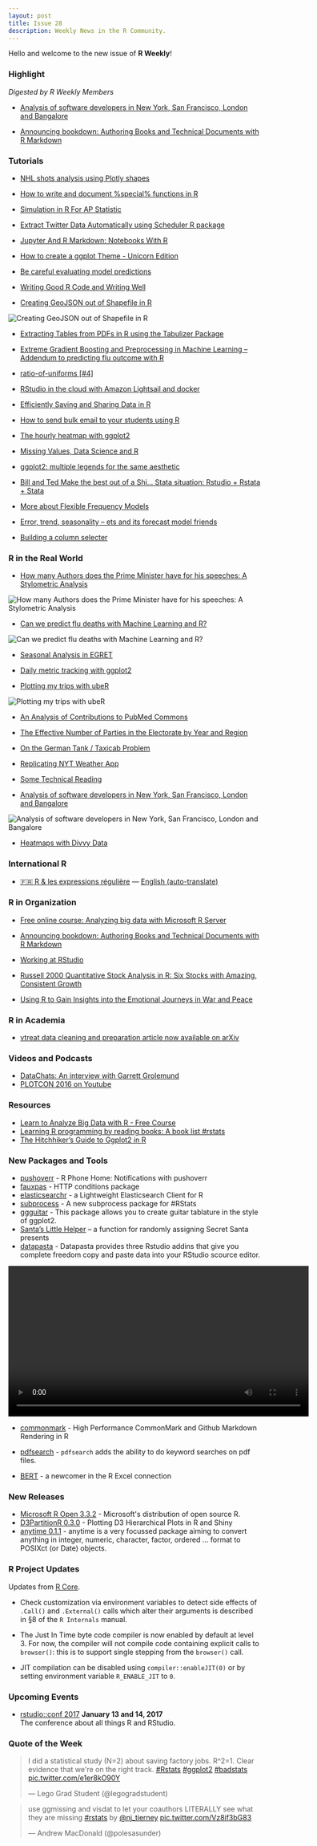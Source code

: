 ```yaml
---
layout: post
title: Issue 28
description: Weekly News in the R Community.
---
```


Hello and welcome to the new issue of **R Weekly**!

### Highlight

*Digested by R Weekly Members*

+ [Analysis of software developers in New York, San Francisco, London and Bangalore](http://varianceexplained.org/r/developers-cities/)

+ [Announcing bookdown: Authoring Books and Technical Documents with R Markdown](https://blog.rstudio.org/2016/12/02/announcing-bookdown/)

### Tutorials

+ [NHL shots analysis using Plotly shapes](http://moderndata.plot.ly/nhl-shots-analysis-using-plotly-shapes/)

+ [How to write and document %special% functions in R](http://peter.solymos.org/code/2016/11/26/how-to-write-and-document-special-functions-in-r.html)


+ [Simulation in R For AP Statistic](http://www.saturnscience.com/simulation-in-r-for-ap-statistics)

+ [Extract Twitter Data Automatically using Scheduler R package](http://datascienceplus.com/extract-twitter-data-automatically-using-scheduler-r-package/)

+ [Jupyter And R Markdown: Notebooks With R](https://www.datacamp.com/community/blog/jupyter-notebook-r)

+ [How to create a ggplot Theme - Unicorn Edition](http://flovv.github.io/unicorn_ggplot_theme/)

+ [Be careful evaluating model predictions](http://www.win-vector.com/blog/2016/12/be-careful-evaluating-model-predictions/)

+ [Writing Good R Code and Writing Well](https://www.rstudio.com/rviews/2016/12/02/writing-good-r-code-and-writing-well/)

+ [Creating GeoJSON out of Shapefile in R](https://blog.exploratory.io/creating-geojson-out-of-shapefile-in-r-40bc0005857d#.ykuv4dig6)

![Creating GeoJSON out of Shapefile in R](https://cdn.rawgit.com/rweekly/image/master/2016-12-05/map.png)

+ [Extracting Tables from PDFs in R using the Tabulizer Package](http://datascienceplus.com/extracting-tables-from-pdfs-in-r-using-the-tabulizer-package/)

+ [Extreme Gradient Boosting and Preprocessing in Machine Learning – Addendum to predicting flu outcome with R](https://shiring.github.io/machine_learning/2016/12/02/flu_outcome_ML_2_post)

+ [ratio-of-uniforms [#4]](https://xianblog.wordpress.com/2016/12/02/ratio-of-uniforms-4/)

+ [RStudio in the cloud with Amazon Lightsail and docker](https://sas-and-r.blogspot.com/2016/12/rstudio-in-cloud-with-amazon-lightsail.html?utm_source=feedburner&utm_medium=feed&utm_campaign=Feed%3A+SASandR+%28SAS+and+R%29)

+ [Efficiently Saving and Sharing Data in R](http://www.econometricsbysimulation.com/2016/12/efficiently-saving-and-sharing-data-in-r_46.html)

+ [How to send bulk email to your students using R](http://unamatematicaseltigre.blogspot.com/2016/12/how-to-send-bulk-email-to-your-students.html)

+ [The hourly heatmap with ggplot2](http://johnmackintosh.com/2016-12-01-the-hourly-heatmap/)

+ [Missing Values, Data Science and R](https://www.rstudio.com/rviews/2016/11/30/missing-values-data-science-and-r/)

+ [ggplot2: multiple legends for the same aesthetic](http://www.quantide.com/ggplot-multiple-legends-for-the-same-aesthetic/)

+ [Bill and Ted Make the best out of a Shi… Stata situation: Rstudio + Rstata + Stata](https://mikejacktzen.wordpress.com/2016/11/28/bill-and-ted-make-the-best-out-of-a-shi-stata-situation-rstudio-rstata-stata/)

+ [More about Flexible Frequency Models](https://statcompute.wordpress.com/2016/11/27/more-about-flexible-frequency-models/)

+ [Error, trend, seasonality – ets and its forecast model friends](http://ellisp.github.io/blog/2016/11/27/ets-friends)

+ [Building a column selecter](https://edwinth.github.io/blog/column-selecter/)


### R in the Real World

+ [How many Authors does the Prime Minister have for his speeches: A Stylometric Analysis](https://aliarsalankazmi.github.io/blog_DA/posts/r/2016/11/18/authorial_analysis_pm.html)

![How many Authors does the Prime Minister have for his speeches: A Stylometric Analysis](https://cdn.rawgit.com/aliarsalankazmi/blog_DA/9facbb4dfb97f305f17d242d8dc1313f2df8f987/assets/img/nss_ba_g3.png)

+ [Can we predict flu deaths with Machine Learning and R?](https://shiring.github.io/machine_learning/2016/11/27/flu_outcome_ML_post)

![Can we predict flu deaths with Machine Learning and R?](https://shiring.github.io/machine_learning/2016/11/27/flu_outcome_ML_post_files/figure-markdown_github/unnamed-chunk-4-1.png)

+ [Seasonal Analysis in EGRET](https://owi.usgs.gov/blog/seasonal-analysis)

+ [Daily metric tracking with ggplot2](http://johnmackintosh.com/2016-11-27-calendar-heatmaps/)

+ [Plotting my trips with ubeR](http://drsimonj.svbtle.com/plotting-my-trips-with-uber)

![Plotting my trips with ubeR](https://i1.wp.com/svbtleusercontent.com/yekp76hxc04bea_small.png)

+ [An Analysis of Contributions to PubMed Commons](https://nsaunders.wordpress.com/2016/12/02/an-analysis-of-contributions-to-pubmed-commons/)

+ [The Effective Number of Parties in the Electorate by Year and Region](http://danielmarcelino.github.io/blog/2016/effective-number-of-parties.html)

+ [On the German Tank / Taxicab Problem](http://fportman.com/blog/on-the-german-tank-slash-taxicab-problem/)

+ [Replicating NYT Weather App](http://jkunst.com/r/replicating-nyt-weather-app/)

+ [Some Technical Reading](https://www.rstudio.com/rviews/2016/11/25/some-technical-reading/)

+ [Analysis of software developers in New York, San Francisco, London and Bangalore](http://varianceexplained.org/r/developers-cities/)

![Analysis of software developers in New York, San Francisco, London and Bangalore](https://cdn.rawgit.com/dgrtwo/dgrtwo.github.com/ad860e983296047c0e8eecc02cac166470aa7823/figs/2016-12-01-developers-cities/compare_four_cities-1.png)

+ [Heatmaps with Divvy Data](http://www.austinwehrwein.com/data-visualization/heatmaps-with-divvy-data/)

### International R

+ [:fr: R & les expressions régulière](http://www.thinkr.fr/r-les-expressions-regulieres/) — [English (auto-translate)](https://translate.google.com/translate?hl=en&sl=fr&u=http://www.thinkr.fr/r-les-expressions-regulieres/)

### R in Organization

+ [Free online course: Analyzing big data with Microsoft R Server](http://blog.revolutionanalytics.com/2016/11/edx-microsoft-r.html)

+ [Announcing bookdown: Authoring Books and Technical Documents with R Markdown](https://blog.rstudio.org/2016/12/02/announcing-bookdown/)

+ [Working at RStudio](http://appliedpredictivemodeling.com/blog/2016/11/28/working-at-rstudio)

+ [Russell 2000 Quantitative Stock Analysis in R: Six Stocks with Amazing, Consistent Growth](http://www.mattdancho.com/investments/2016/11/30/Russell2000_Analysis.html)

+ [Using R to Gain Insights into the Emotional Journeys in War and Peace](http://blog.revolutionanalytics.com/2016/12/war-and-peace.html)

### R in Academia

+ [vtreat data cleaning and preparation article now available on arXiv](http://www.win-vector.com/blog/2016/11/vtreat-data-cleaning-and-preparation-article-now-available-on-arxiv/)

### Videos and Podcasts

+ [DataChats: An interview with Garrett Grolemund](https://www.datacamp.com/community/blog/datachats-an-interview-with-garrett-grolemund#gs.fKr8In4)
+ [PLOTCON 2016 on Youtube](https://www.youtube.com/user/plotlygraph/videos)

### Resources

+ [Learn to Analyze Big Data with R - Free Course](http://101.datascience.community/2016/11/30/learn-to-analyze-big-data-with-r-free-course/)
+ [Learning R programming by reading books: A book list #rstats](http://statisticalestimation.blogspot.com/2016/11/learning-r-programming-by-reading-books.html)
+ [The Hitchhiker’s Guide to Ggplot2 in R](http://pacha.hk/2017-03-23_hitchhikers_ggplot2.html)

### New Packages and Tools

+ [pushoverr](http://bconnelly.net/2016/11/R-phone-home/) - R Phone Home: Notifications with pushoverr
+ [fauxpas](http://ropensci.org/blog/technotes/2016/11/18/fauxpas-release) - HTTP conditions package
+ [elasticsearchr](https://alexioannides.com/2016/11/28/elasticsearchr-a-lightweight-elasticsearch-client-for-r/) - a Lightweight Elasticsearch Client for R
+ [subprocess](https://www.r-bloggers.com/a-new-subprocess-package-for-r) - A new subprocess package for #RStats
+ [ggguitar](http://www.r-chart.com/2016/11/package-ggguitar-on-cran.html) - This package allows you to create guitar tablature in the style of ggplot2.
+ [Santa’s Little Helper](https://amywhiteheadresearch.wordpress.com/2016/12/01/santas-little-helper/)  – a function for randomly assigning Secret Santa presents
+ [datapasta](https://cran.r-project.org/web/packages/datapasta/vignettes/how-to-datapasta.html) - Datapasta provides three Rstudio addins that give you complete freedom copy and paste data into your RStudio scource editor.

<video width="600" controls autoplay loop preload="auto">
  <source src="https://pbs.twimg.com/tweet_video/Cyao5tEUAAAqy7D.mp4" type="video/mp4">
Your browser does not support the video tag.
</video>

+ [commonmark](http://ropensci.org/blog/blog/2016/12/02/commonmark) - High Performance CommonMark and Github Markdown Rendering in R

+ [pdfsearch](http://educate-r.org//2016/12/02/intro_pdfsearch.html) - `pdfsearch` adds the ability to do keyword searches on pdf files.

+ [BERT](http://www.thertrader.com/2016/11/30/bert-a-newcomer-in-the-r-excel-connection/) - a newcomer in the R Excel connection

### New Releases

+ [Microsoft R Open 3.3.2](http://blog.revolutionanalytics.com/2016/11/mro-332-now-available.html) - Microsoft's distribution of open source R.
+ [D3PartitionR 0.3.0](https://antoineguillot.wordpress.com/2016/12/02/d3partitionr-0-3-0-is-available-on-cran/) - Plotting D3 Hierarchical Plots in R and Shiny
+ [anytime 0.1.1](http://dirk.eddelbuettel.com/blog/2016/11/27#anytime_0.1.1) - anytime is a very focussed package aiming to convert anything in integer, numeric, character, factor, ordered ... format to POSIXct (or Date) objects.

### R Project Updates

Updates from [R Core](http://developer.r-project.org/blosxom.cgi/R-devel/NEWS).

+  Check customization via environment variables to detect side effects of `.Call()` and `.External()` calls which alter their arguments is described in §8 of the `R Internals` manual.

+ The Just In Time byte code compiler is now enabled by default at level 3. For now, the compiler will not compile code containing explicit calls to `browser()`: this is to support single stepping from the `browser()` call.

+ JIT compilation can be disabled using `compiler::enableJIT(0)` or by setting environment variable `R_ENABLE_JIT` to `0`.


### Upcoming Events

+ [rstudio::conf 2017](https://www.rstudio.com/conference/)  **January 13 and 14, 2017** <br>
The conference about all things R and RStudio.<br />


### Quote of the Week

<blockquote class="twitter-tweet" data-lang="en"><p lang="en" dir="ltr">I did a statistical study (N=2) about saving factory jobs. R^2=1. Clear evidence that we&#39;re on the right track. <a href="https://twitter.com/hashtag/Rstats?src=hash">#Rstats</a> <a href="https://twitter.com/hashtag/ggplot2?src=hash">#ggplot2</a> <a href="https://twitter.com/hashtag/badstats?src=hash">#badstats</a> <a href="https://t.co/e1er8kO90Y">pic.twitter.com/e1er8kO90Y</a></p>&mdash; Lego Grad Student (@legogradstudent) <a href="https://twitter.com/legogradstudent/status/804757994319642624"></a></blockquote>

<blockquote class="twitter-tweet" data-lang="en"><p lang="en" dir="ltr">use ggmissing and visdat to let your coauthors LITERALLY see what they are missing <a href="https://twitter.com/hashtag/rstats?src=hash">#rstats</a> by <a href="https://twitter.com/nj_tierney">@nj_tierney</a> <a href="https://t.co/Vz8if3bG83">pic.twitter.com/Vz8if3bG83</a></p>&mdash; Andrew MacDonald (@polesasunder) <a href="https://twitter.com/polesasunder/status/803622070030569473"></a></blockquote>
